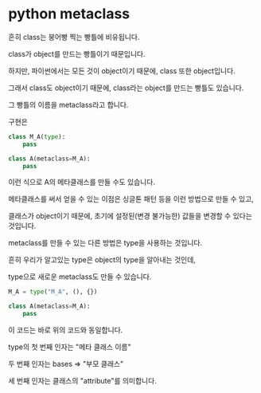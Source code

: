 # python metaclass



흔히 class는 붕어빵 찍는 빵틀에 비유됩니다.

class가 object를 만드는 빵틀이기 때문입니다.



하지만, 파이썬에서는 모든 것이 object이기 때문에, class 또한 object입니다.

그래서 class도 object이기 때문에, class라는 object를 만드는 빵틀도 있습니다.

그 빵틀의 이름을 metaclass라고 합니다.



구현은

```python
class M_A(type):
    pass

class A(metaclass=M_A):
    pass

```

이런 식으로 A의 메타클래스를 만들 수도 있습니다.

메타클래스를 써서 얻을 수 있는 이점은 싱글톤 패턴 등을 이런 방법으로 만들 수 있고,

클래스가 object이기 때문에, 초기에 설정된(변경 불가능한) 값들을 변경할 수 있다는 것입니다.



metaclass를 만들 수 있는 다른 방법은 type을 사용하는 것입니다.

흔히 우리가 알고있는 type은 object의 type을 알아내는 것인데,

type으로 새로운 metaclass도 만들 수 있습니다.

```python
M_A = type("M_A", (), {})

class A(metaclass=M_A):
    pass
```



이 코드는 바로 위의 코드와 동일합니다.

type의 첫 번째 인자는 "메타 클래스 이름"

두 번째 인자는 bases => "부모 클래스"

세 번째 인자는 클래스의 "attribute"를 의미합니다.

